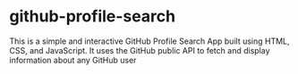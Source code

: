 # github-profile-search
 This is a simple and interactive GitHub Profile Search App built using HTML, CSS, and JavaScript. It uses the GitHub public API to fetch and display information about any GitHub user
